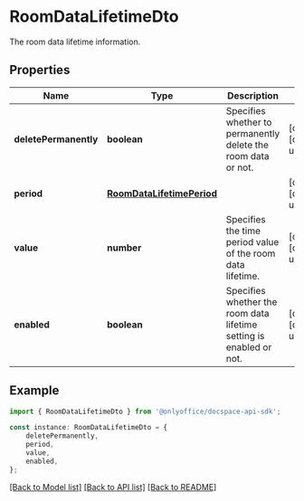 # RoomDataLifetimeDto

The room data lifetime information.

## Properties

Name | Type | Description | Notes
------------ | ------------- | ------------- | -------------
**deletePermanently** | **boolean** | Specifies whether to permanently delete the room data or not. | [optional] [default to undefined]
**period** | [**RoomDataLifetimePeriod**](RoomDataLifetimePeriod.md) |  | [optional] [default to undefined]
**value** | **number** | Specifies the time period value of the room data lifetime. | [optional] [default to undefined]
**enabled** | **boolean** | Specifies whether the room data lifetime setting is enabled or not. | [optional] [default to undefined]

## Example

```typescript
import { RoomDataLifetimeDto } from '@onlyoffice/docspace-api-sdk';

const instance: RoomDataLifetimeDto = {
    deletePermanently,
    period,
    value,
    enabled,
};
```

[[Back to Model list]](../README.md#documentation-for-models) [[Back to API list]](../README.md#documentation-for-api-endpoints) [[Back to README]](../README.md)
